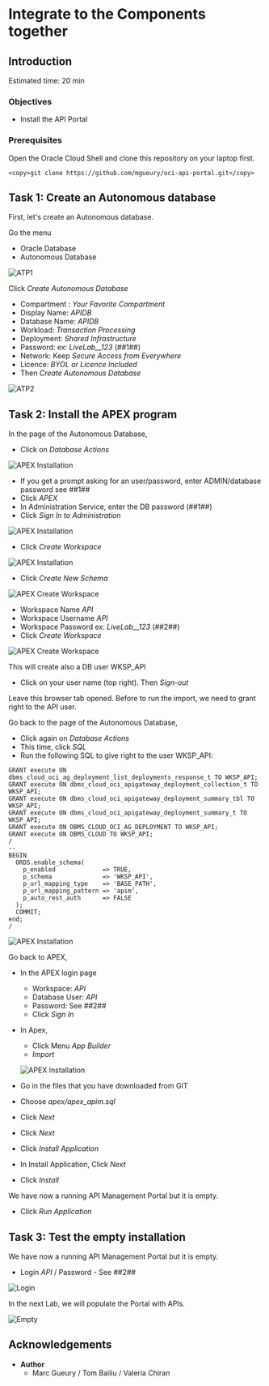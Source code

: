 
# Integrate to the Components together

## Introduction

Estimated time: 20 min

### Objectives

- Install the API Portal

### Prerequisites

Open the Oracle Cloud Shell and clone this repository on your laptop first.

```
<copy>git clone https://github.com/mgueury/oci-api-portal.git</copy>
```

## Task 1: Create an Autonomous database

First, let's create an Autonomous database.

Go the menu
- Oracle Database
- Autonomous Database

![ATP1](images/apim-atp.png)

Click *Create Autonomous Database*
- Compartment : *Your Favorite Compartment*
- Display Name: *APIDB*
- Database Name: *APIDB* 
- Workload: *Transaction Processing*
- Deployment: *Shared Infrastructure*
- Password: ex: *LiveLab__123* (##1##)
- Network: Keep *Secure Access from Everywhere*
- Licence: *BYOL or Licence Included*
- Then *Create Autonomous Database*

![ATP2](images/apim-atp2.png)


## Task 2: Install the APEX program

In the page of the Autonomous Database,
- Click on *Database Actions*

![APEX Installation](images/apim-apex0.png)

- If you get a prompt asking for an user/password, enter ADMIN/database password see ##1##
- Click *APEX*
- In Administration Service, enter the DB password (##1##)
- Click *Sign In to Administration*

![APEX Installation](images/apim-apex1.png)

- Click *Create Workspace*

![APEX Installation](images/apim-apex2.png)

- Click *Create New Schema*

![APEX Create Workspace](images/apim-apex3.png)

- Workspace Name *API*
- Workspace Username *API*
- Workspace Password ex: *LiveLab__123* (##2##)
- Click *Create Workspace*

![APEX Create Workspace](images/apim-apex4.png)

This will create also a DB user WKSP_API

- Click on your user name (top right). Then *Sign-out*

Leave this browser tab opened. Before to run the import, we need to grant right to the API user.

Go back to the page of the Autonomous Database,
- Click again on *Database Actions*
- This time, click *SQL*
- Run the following SQL to give right to the user WKSP_API:

```
GRANT execute ON dbms_cloud_oci_ag_deployment_list_deployments_response_t TO WKSP_API;
GRANT execute ON dbms_cloud_oci_apigateway_deployment_collection_t TO WKSP_API;
GRANT execute ON dbms_cloud_oci_apigateway_deployment_summary_tbl TO WKSP_API;
GRANT execute ON dbms_cloud_oci_apigateway_deployment_summary_t TO WKSP_API;
GRANT execute ON DBMS_CLOUD_OCI_AG_DEPLOYMENT TO WKSP_API;
GRANT execute ON DBMS_CLOUD TO WKSP_API;
/
-- 
BEGIN
  ORDS.enable_schema(
    p_enabled             => TRUE,
    p_schema              => 'WKSP_API',
    p_url_mapping_type    => 'BASE_PATH',
    p_url_mapping_pattern => 'apim',
    p_auto_rest_auth      => FALSE
  );
  COMMIT;
end;
/
```

![APEX Installation](images/apim-sql1.png)

Go back to APEX,
- In the APEX login page
    - Workspace: *API*
    - Database User: *API*
    - Password: See ##2##
    - Click *Sign In*
- In Apex, 
    - Click Menu *App Builder*
    - *Import*



  ![APEX Installation](images/apim-apex5.png)

- Go in the files that you have downloaded from GIT 
- Choose *apex/apex_apim.sql*
- Click *Next*
- Click *Next*
- Click *Install Application*
- In Install Application, Click *Next*
- Click *Install*

We have now a running API Management Portal but it is empty.
- Click *Run Application*

## Task 3: Test the empty installation

We have now a running API Management Portal but it is empty.
- Login *API* / Password - See ##2##

![Login](images/apim-apex-login.png)

In the next Lab, we will populate the Portal with APIs.

![Empty](images/apim-apex-empty.png)

## Acknowledgements

- **Author**
    - Marc Gueury / Tom Bailiu / Valeria Chiran